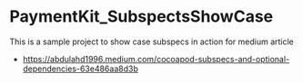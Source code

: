 # PaymentKit_SubspectsShowCase

This is a sample project to show case subspecs in action for medium article
- https://abdulahd1996.medium.com/cocoapod-subspecs-and-optional-dependencies-63e486aa8d3b
